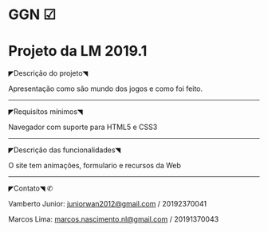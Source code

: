 # GGN ☑

# Projeto da LM 2019.1


◤Descrição do projeto◥

Apresentação como são mundo dos jogos e como foi feito.

-------------------------------------------------------------------------------------------------------------------------------------

◤Requisítos mínimos◥

Navegador com suporte para HTML5 e CSS3

-------------------------------------------------------------------------------------------------------------------------------------

◤Descrição das funcionalidades◥

O site tem animações, formulario e recursos da Web

-------------------------------------------------------------------------------------------------------------------------------------

◤Contato◥ ✆

Vamberto Junior: juniorwan2012@gmail.com / 20192370041

Marcos Lima: marcos.nascimento.nl@gmail.com / 20191370043
